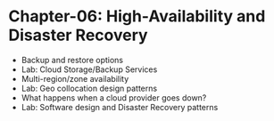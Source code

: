 # Chapter-06: High-Availability and Disaster Recovery

* Backup and restore options
* Lab: Cloud Storage/Backup Services
* Multi-region/zone availability
* Lab: Geo collocation design patterns
* What happens when a cloud provider goes down?
* Lab: Software design and Disaster Recovery patterns